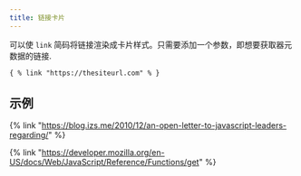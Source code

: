 ```yaml
---
title: 链接卡片 
---
```


可以使 `link` 简码将链接渲染成卡片样式。只需要添加一个参数，即想要获取器元数据的链接.

```html
{ % link "https://thesiteurl.com" % }
```

## 示例

{% link "https://blog.izs.me/2010/12/an-open-letter-to-javascript-leaders-regarding/" %}

{% link "https://developer.mozilla.org/en-US/docs/Web/JavaScript/Reference/Functions/get" %}
